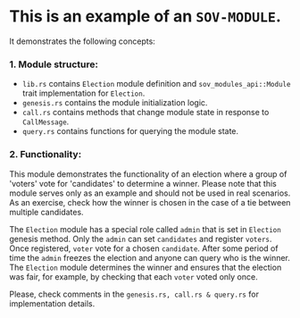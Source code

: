# This is an example of an `SOV-MODULE`.

It demonstrates the following concepts:
### 1. Module structure:
- `lib.rs` contains `Election` module definition and `sov_modules_api::Module` trait implementation for `Election`.
- `genesis.rs` contains the module initialization logic.
- `call.rs` contains methods that change module state in response to `CallMessage`.
- `query.rs` contains functions for querying the module state.

### 2. Functionality: 
This module demonstrates the functionality of an election where a group of 'voters' vote for 'candidates' to determine a winner. Please note that this module serves only as an example and should not be used in real scenarios. As an exercise, check how the winner is chosen in the case of a tie between multiple candidates.

The `Election` module has a special role called `admin` that is set in `Election` genesis method. Only the `admin` can set `candidates` and register `voters`. Once registered, `voter` vote for a chosen `candidate`. After some period of time the `admin` freezes the election and anyone can query who is the winner. The `Election` module determines the winner and ensures that the election was fair, for example, by checking that each `voter` voted only once. 

Please, check comments in the `genesis.rs, call.rs & query.rs` for implementation details.